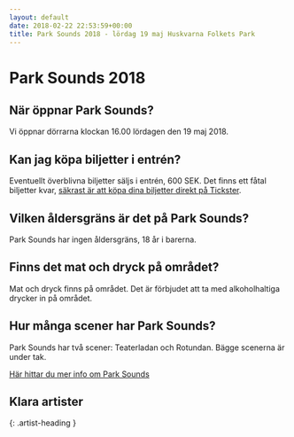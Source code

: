 ```yaml
---
layout: default
date: 2018-02-22 22:53:59+00:00
title: Park Sounds 2018 - lördag 19 maj Huskvarna Folkets Park
---
```


# Park Sounds 2018

## När öppnar Park Sounds?

Vi öppnar dörrarna klockan 16.00 lördagen den 19 maj 2018.

## Kan jag köpa biljetter i entrén?

Eventuellt överblivna biljetter säljs i entrén, 600 SEK. Det finns ett fåtal biljetter kvar, <a href="https://secure.tickster.com/Intro.aspx?ERC=MMM4DEZMGZ96711">säkrast är att köpa dina biljetter direkt på Tickster</a>.

## Vilken åldersgräns är det på Park Sounds?

Park Sounds har ingen åldersgräns, 18 år i barerna.

## Finns det mat och dryck på området?

Mat och dryck finns på området. Det är förbjudet att ta med alkoholhaltiga drycker in på området.

## Hur många scener har Park Sounds?

Park Sounds har två scener: Teaterladan och Rotundan. Bägge scenerna är under tak. 

<a href="/info">Här hittar du mer info om Park Sounds</a>

## Klara artister
{: .artist-heading }

